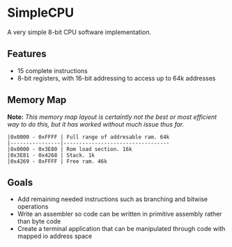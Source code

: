 # SimpleCPU
 A very simple 8-bit CPU software implementation. 
 
 ## Features
 <ul>
	<li>15 complete instructions</li>
	<li>8-bit registers, with 16-bit addressing to access up to 64k addresses</li>
 </ul>
 
 ## Memory Map
 **Note:** *This memory map layout is certaintly not the best or most efficient way to do this, but it has worked without much issue thus far.*
 
	|0x0000 - 0xFFFF | Full range of addresable ram. 64k
	|----------------|----------------------------------
	|0x0000 - 0x3E80 | Rom load section. 16k			
	|0x3E81 - 0x4268 | Stack. 1k						
	|0x4269 - 0xFFFF | Free ram. 46k					
	
 ## Goals
 <ul> 
	<li>Add remaining needed instructions such as branching and bitwise operations</li>
	<li>Write an assembler so code can be written in primitive assembly rather than byte code</li>
	<li>Create a terminal application that can be manipulated through code with mapped io address space</li>
 </ul> 
